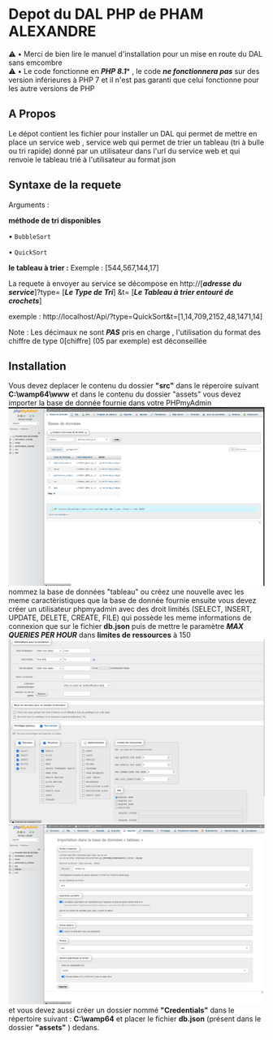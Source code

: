 # Depot du DAL PHP de PHAM ALEXANDRE
⚠️ • Merci de bien lire le manuel d'installation pour un mise en route du DAL sans emcombre  
⚠️ • Le code fonctionne en ***PHP 8.1**** , le code ***ne fonctionnera pas*** sur des version inférieures à PHP 7  et il n'est pas garanti que celui fonctionne pour les autre         versions de PHP 

## A Propos
Le dépot  contient les  fichier pour installer  un DAL  qui permet de  mettre en place un service web , service web qui  permet de trier un tableau  (tri à bulle ou tri rapide) donné par un utilisateur dans l'url du service web et qui renvoie le tableau trié à l'utilisateur au format json
## Syntaxe de la requete 
Arguments : 



 **méthode de tri  disponibles**



• `BubbleSort`


• `QuickSort`



**le tableau à trier :**
Exemple : [544,567,144,17]


La requete à envoyer  au service se décompose en  http://[***adresse du service***]?type= [***Le Type de Tri***] &t= [***Le Tableau à trier entouré de crochets***] 


exemple : http://localhost/Api/?type=QuickSort&t=[1,14,709,2152,48,1471,14]



Note : Les décimaux ne sont ***PAS*** pris en charge , l'utilisation du  format  des chiffre de type 0[chiffre] (05 par exemple) est   déconseillée





## Installation 
Vous devez deplacer le contenu du dossier **"src"** dans le réperoire suivant **C:\wamp64\www** et dans le contenu  du dossier "assets" vous devez importer la base de donnée fournie dans votre PHPmyAdmin<img src="./assets/help-photos/step1.png" alt="Alt text" title="Optional title"  scale="0.5"> 
nommez la base  de données "tableau"  ou créez une nouvelle avec les meme caractèristiques que la base de donnée fournie    ensuite vous devez créer un utilisateur phpmyadmin  avec des droit limités (SELECT, INSERT, UPDATE, DELETE, CREATE, FILE)  qui possède les meme informations de connexion que sur le fichier **db.json** puis de mettre le paramètre  ***MAX QUERIES PER HOUR*** dans ****limites de ressources**** à 150 <img src="./assets/help-photos/step2.png" alt="importation" title="Importation de la base de données "   scale="0.5"><img src="./assets/help-photos/step3.png" alt="Alt text" title="Optional title" scale="0.5"> et vous devez aussi créer un dossier nommé **"Credentials"**  dans le répertoire suivant : **C:\wamp64** et placer le fichier **db.json** (présent dans le dossier **"assets"** ) dedans.


